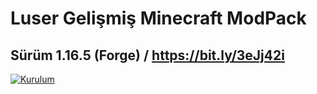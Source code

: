 # Luser Gelişmiş Minecraft ModPack
## Sürüm 1.16.5 (Forge) / https://bit.ly/3eJj42i

[![Kurulum](https://img.youtube.com/vi/opJsBao7GCw/0.jpg)](https://www.youtube.com/watch?v=opJsBao7GCw)
